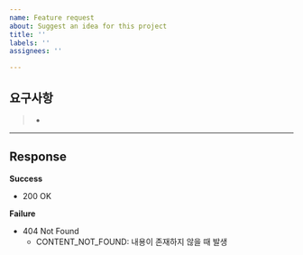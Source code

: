 ```yaml
---
name: Feature request
about: Suggest an idea for this project
title: ''
labels: ''
assignees: ''

---
```


## 요구사항
> - 

---
## Response
**Success**
- 200 OK

**Failure**
- 404 Not Found
  - CONTENT_NOT_FOUND: 내용이 존재하지 않을 때 발생
